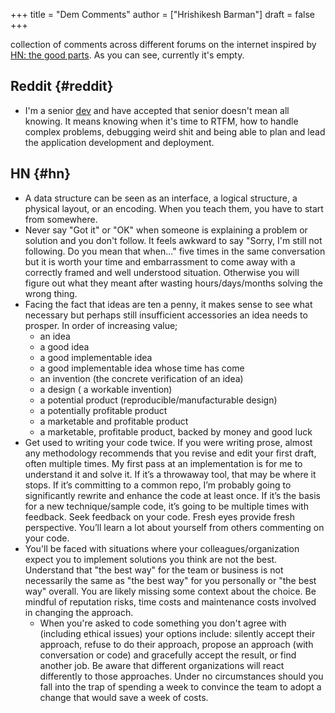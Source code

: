 +++
title = "Dem Comments"
author = ["Hrishikesh Barman"]
draft = false
+++

collection of comments across different forums on the internet inspired by [HN: the good parts](https://danluu.com/hn-comments/). As you can see, currently it's empty.


## Reddit {#reddit}

-   I'm a senior [dev](https://www.reddit.com/r/softwaredevelopment/comments/gy6bbp/how_to_approach_software_development_like_a/) and have accepted that senior doesn't mean all knowing. It means knowing when it's time to RTFM, how to handle complex problems, debugging weird shit and being able to plan and lead the application development and deployment.


## HN {#hn}

-   A data structure can be seen as an interface, a logical structure, a physical layout, or an encoding. When you teach them, you have to start from somewhere.
-   Never say "Got it" or "OK" when someone is explaining a problem or solution and you don't follow. It feels awkward to say "Sorry, I'm still not following. Do you mean that when..." five times in the same conversation but it is worth your time and embarrassment to come away with a correctly framed and well understood situation. Otherwise you will figure out what they meant after wasting hours/days/months solving the wrong thing.
-   Facing the fact that ideas are ten a penny, it makes sense to see what necessary but perhaps still insufficient accessories an idea needs to prosper. In order of increasing value;
    -   an idea
    -   a good idea
    -   a good implementable idea
    -   a good implementable idea whose time has come
    -   an invention (the concrete verification of an idea)
    -   a design ( a workable invention)
    -   a potential product (reproducible/manufacturable design)
    -   a potentially profitable product
    -   a marketable and profitable product
    -   a marketable, profitable product, backed by money and good luck
-   Get used to writing your code twice. If you were writing prose, almost any methodology recommends that you revise and edit your first draft, often multiple times. My first pass at an implementation is for me to understand it and solve it. If it’s a throwaway tool, that may be where it stops. If it’s committing to a common repo, I’m probably going to significantly rewrite and enhance the code at least once. If it’s the basis for a new technique/sample code, it’s going to be multiple times with feedback. Seek feedback on your code. Fresh eyes provide fresh perspective. You’ll learn a lot about yourself from others commenting on your code.
-   You'll be faced with situations where your colleagues/organization expect you to implement solutions you think are not the best. Understand that "the best way" for the team or business is not necessarily the same as "the best way" for you personally or "the best way" overall. You are likely missing some context about the choice. Be mindful of reputation risks, time costs and maintenance costs involved in changing the approach.
    -   When you're asked to code something you don't agree with (including ethical issues) your options include: silently accept their approach, refuse to do their approach, propose an approach (with conversation or code) and gracefully accept the result, or find another job. Be aware that different organizations will react differently to those approaches. Under no circumstances should you fall into the trap of spending a week to convince the team to adopt a change that would save a week of costs.
